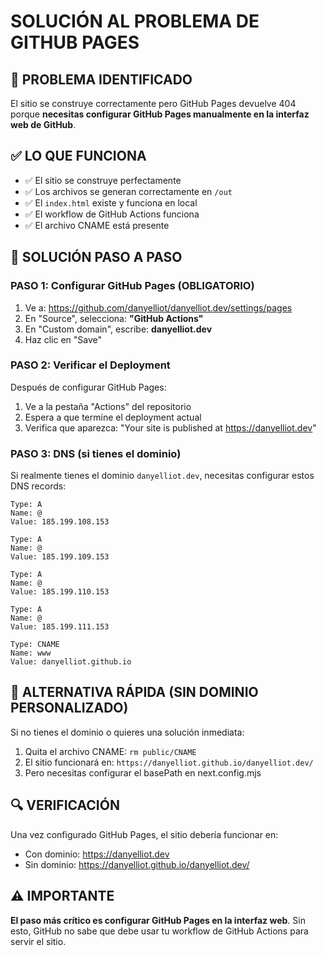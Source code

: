# SOLUCIÓN AL PROBLEMA DE GITHUB PAGES

## 🚨 PROBLEMA IDENTIFICADO

El sitio se construye correctamente pero GitHub Pages devuelve 404 porque **necesitas configurar GitHub Pages manualmente en la interfaz web de GitHub**.

## ✅ LO QUE FUNCIONA
- ✅ El sitio se construye perfectamente
- ✅ Los archivos se generan correctamente en `/out`
- ✅ El `index.html` existe y funciona en local
- ✅ El workflow de GitHub Actions funciona
- ✅ El archivo CNAME está presente

## 🔧 SOLUCIÓN PASO A PASO

### PASO 1: Configurar GitHub Pages (OBLIGATORIO)

1. Ve a: https://github.com/danyelliot/danyelliot.dev/settings/pages
2. En "Source", selecciona: **"GitHub Actions"**
3. En "Custom domain", escribe: **danyelliot.dev**
4. Haz clic en "Save"

### PASO 2: Verificar el Deployment

Después de configurar GitHub Pages:
1. Ve a la pestaña "Actions" del repositorio
2. Espera a que termine el deployment actual
3. Verifica que aparezca: "Your site is published at https://danyelliot.dev"

### PASO 3: DNS (si tienes el dominio)

Si realmente tienes el dominio `danyelliot.dev`, necesitas configurar estos DNS records:

```
Type: A
Name: @
Value: 185.199.108.153

Type: A
Name: @
Value: 185.199.109.153

Type: A
Name: @
Value: 185.199.110.153

Type: A
Name: @
Value: 185.199.111.153

Type: CNAME
Name: www
Value: danyelliot.github.io
```

## 🎯 ALTERNATIVA RÁPIDA (SIN DOMINIO PERSONALIZADO)

Si no tienes el dominio o quieres una solución inmediata:

1. Quita el archivo CNAME: `rm public/CNAME`
2. El sitio funcionará en: `https://danyelliot.github.io/danyelliot.dev/`
3. Pero necesitas configurar el basePath en next.config.mjs

## 🔍 VERIFICACIÓN

Una vez configurado GitHub Pages, el sitio debería funcionar en:
- Con dominio: https://danyelliot.dev
- Sin dominio: https://danyelliot.github.io/danyelliot.dev/

## ⚠️ IMPORTANTE

**El paso más crítico es configurar GitHub Pages en la interfaz web**. Sin esto, GitHub no sabe que debe usar tu workflow de GitHub Actions para servir el sitio.
